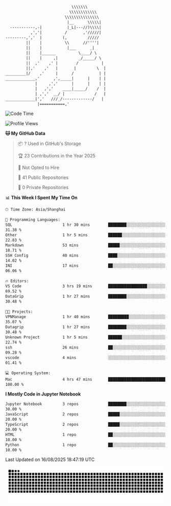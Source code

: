 ```
                             \\\\\\\
                            \\\\\\\\\\\\
                          \\\\\\\\\\\\\\\
                           |__      \\\\\|
  -----------,-|           |_L|---//)\\\\|
           ,','|          /       ,'/////|
---------,','  |         (,         /////
         ||    |          \\      //''''|
         ||    |           |___      _|
         ||    |______          \____/ \
         ||    |     ,|         _/_____/ \
         ||  ,'    ,' |        /          |
         ||,'    ,'   |       |         \  |
_________|/    ,'     |      /           | |
_____________,'      ,',_____|      |    | |
             |     ,','      |      |    | |
             |   ,','    ____|_____/    /  |
             | ,','  __/ |             /   |
_____________|','   ///_/-------------/   |
              |===========,'
```

<!--START_SECTION:waka-->
![Code Time](http://img.shields.io/badge/Code%20Time-104%20hrs%207%20mins-blue)

![Profile Views](http://img.shields.io/badge/Profile%20Views-0-blue)

**🐱 My GitHub Data** 

> 📦 ? Used in GitHub's Storage 
 > 
> 🏆 23 Contributions in the Year 2025
 > 
> 🚫 Not Opted to Hire
 > 
> 📜 41 Public Repositories 
 > 
> 🔑 0 Private Repositories 
 > 
📊 **This Week I Spent My Time On** 

```text
🕑︎ Time Zone: Asia/Shanghai

💬 Programming Languages: 
SQL                      1 hr 30 mins        ████████░░░░░░░░░░░░░░░░░   31.38 % 
Other                    1 hr 5 mins         ██████░░░░░░░░░░░░░░░░░░░   22.83 % 
Markdown                 53 mins             █████░░░░░░░░░░░░░░░░░░░░   18.71 % 
SSH Config               40 mins             ████░░░░░░░░░░░░░░░░░░░░░   14.02 % 
INI                      17 mins             ██░░░░░░░░░░░░░░░░░░░░░░░   06.06 % 

🔥 Editors: 
VS Code                  3 hrs 19 mins       █████████████████░░░░░░░░   69.52 % 
DataGrip                 1 hr 27 mins        ████████░░░░░░░░░░░░░░░░░   30.48 % 

🐱‍💻 Projects: 
VPNManage                1 hr 40 mins        █████████░░░░░░░░░░░░░░░░   35.07 % 
Datagrip                 1 hr 27 mins        ████████░░░░░░░░░░░░░░░░░   30.48 % 
Unknown Project          1 hr 5 mins         ██████░░░░░░░░░░░░░░░░░░░   22.74 % 
ssh                      26 mins             ██░░░░░░░░░░░░░░░░░░░░░░░   09.28 % 
vscode                   4 mins              ░░░░░░░░░░░░░░░░░░░░░░░░░   01.41 % 

💻 Operating System: 
Mac                      4 hrs 47 mins       █████████████████████████   100.00 % 
```

**I Mostly Code in Jupyter Notebook** 

```text
Jupyter Notebook         3 repos             ████████░░░░░░░░░░░░░░░░░   30.00 % 
JavaScript               2 repos             █████░░░░░░░░░░░░░░░░░░░░   20.00 % 
TypeScript               2 repos             █████░░░░░░░░░░░░░░░░░░░░   20.00 % 
HTML                     1 repo              ██░░░░░░░░░░░░░░░░░░░░░░░   10.00 % 
Python                   1 repo              ██░░░░░░░░░░░░░░░░░░░░░░░   10.00 % 
```




 Last Updated on 16/08/2025 18:47:19 UTC
<!--END_SECTION:waka-->

<picture>
  <source media="(prefers-color-scheme: dark)" srcset="https://raw.githubusercontent.com/yuemanly/yuemanly/output/github-contribution-grid-snake-dark.svg" />
  <source media="(prefers-color-scheme: light)" srcset="https://raw.githubusercontent.com/yuemanly/yuemanly/output/github-contribution-grid-snake.svg" />
  <img alt="github-snake" src="https://raw.githubusercontent.com/yuemanly/yuemanly/output/github-contribution-grid-snake.svg" />
</picture>
<!--
**yuemanly/yuemanly** is a ✨ _special_ ✨ repository because its `README.md` (this file) appears on your GitHub profile.

Here are some ideas to get you started:

- 🔭 I’m currently working on ...
- 🌱 I’m currently learning ...
- 👯 I’m looking to collaborate on ...
- 🤔 I’m looking for help with ...
- 💬 Ask me about ...
- 📫 How to reach me: ...
- 😄 Pronouns: ...
- ⚡ Fun fact: ...
-->


